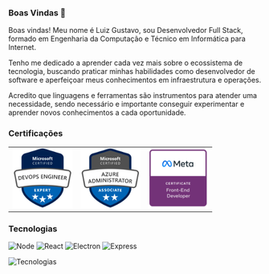 ### Boas Vindas 👋

Boas vindas! Meu nome é Luiz Gustavo, sou Desenvolvedor Full Stack, formado em Engenharia da Computação e Técnico em Informática para Internet.

Tenho me dedicado a aprender cada vez mais sobre o ecossistema de tecnologia, buscando praticar minhas habilidades como desenvolvedor de software e aperfeiçoar meus conhecimentos em infraestrutura e operações.

Acredito que linguagens e ferramentas são instrumentos para atender uma necessidade, sendo necessário e importante conseguir experimentar e aprender novos conhecimentos a cada oportunidade.

### Certificações

<table>
  <tbody>
    <tr>
      <td align="center" width="33%">
        <a href="https://learn.microsoft.com/api/credentials/share/en-us/LuizGustavodaSilvaVasconcellos-1293/612E783D2FD20F8C?sharingId" target="_blank">
          <img height=120px src="./assets/microsoft-devops-engineer.png"
        </a>
      </td>
      <td align="center" width="33%">
        <a href="https://learn.microsoft.com/api/credentials/share/en-us/LuizGustavodaSilvaVasconcellos-1293/C0A9A9ED3C10167A?sharingId=BF898E5C3F4DBBF" target="_blank">
          <img height=120px src="./assets/microsoft-azure-administrator.png">
        </a>
      </td>
      <td align="center" width="33%">
        <a href="https://coursera.org/verify/professional-cert/YJ58GVG6W24E" target="_blank">
          <img height=120px src="./assets/meta-front-end-developer.png">
        </a>
      </td>
    </tr>
  </tbody>
</table>

### Tecnologias

![Node](https://img.shields.io/badge/-Node.js-44475a?logo=node.js&logoColor=white)
![React](https://img.shields.io/badge/-React-44475a?logo=react&logoColor=white)
![Electron](https://img.shields.io/badge/-Electron-44475a?logo=electron&logoColor=white)
![Express](https://img.shields.io/badge/-Express-44475a?logo=express&logoColor=white)

![Tecnologias](https://github-readme-stats.vercel.app/api/top-langs/?username=iamtheluiz&theme=dracula&layout=compact&hide_border=true&custom_title=Linguagens&langs_count=6)

<!--
**iamtheluiz/iamtheluiz** is a ✨ _special_ ✨ repository because its `README.md` (this file) appears on your GitHub profile.

Here are some ideas to get you started:

- 🔭 I’m currently working on ...
- 🌱 I’m currently learning ...
- 👯 I’m looking to collaborate on ...
- 🤔 I’m looking for help with ...
- 💬 Ask me about ...
- 📫 How to reach me: ...
- 😄 Pronouns: ...
- ⚡ Fun fact: ...
-->
